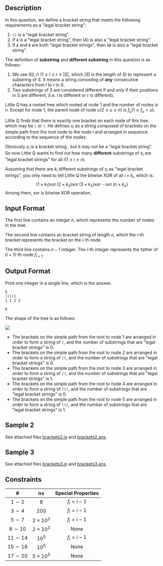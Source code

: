 ## Description

In this question, we define a bracket string that meets the following requirements as a "legal bracket string":

1. `()` is a "legal bracket string".
1. If `A` is a "legal bracket string", then (A) is also a "legal bracket string".
1. If `A` and `B` are both "legal bracket strings", then `AB` is also a "legal bracket string".

The definition of **substring** and **different substring** in this question is as follows:

1. We use $S(l,r)$ ($1\le l \le r \le |S|$, which $|S|$ is the length of $S$) to represent a substring of $S$. It means a string consisting of **any** consecutive characters from $l$ to $r$ in $S$.
2. Two substrings of S are considered different if and only if their positions in S are different, (i.e. $l$ is different or $r$ is different).

Little Q has a rooted tree which rooted at node $1$ and the number of nodes is $n$. Except for node $1$, the parent node of node $u(2\le u\le n)$ is $f_u(1\le f_u < u)$.

Little Q finds that there is exactly one bracket on each node of this tree, which may be `(` or `)`. He defines $s_i$ as a string composed of brackets on the simple path from the root node to the node $i$ and arranged in sequence according to the sequence of the nodes.

Obviously $s_i$ is a bracket string , but it may not be a "legal bracket string". So now Little Q wants to find out how many **different** substrings of $s_i$ are "legal bracket strings" for all $i(1\le i\le n)$.

Assuming that there are $k_i$ different substrings of $s_i$ as "legal bracket strings", you only need to tell Little Q the bitwise XOR of all $i\times k_i$, which is:
$$
(1\times k_1)\operatorname{xor}(2\times k_2)\operatorname{xor}(3\times k_3)\operatorname{xor}\cdots\operatorname{xor}(n\times k_n)
$$
Among them, $\text{xor}$ is bitwise XOR operation.

## Input Format

The first line contains an integer $n$, which represents the number of nodes in the tree.

The second line contains an bracket string of length $n$, which the $i$-th bracket represents the bracket on the $i$-th node.

The third line contains $n-1$ integer. The $i$-th integer represents the father of $(i+1)$-th node $f_{i+1}$.

## Output Format

Print one integer in a single line, which is the answer.

```input1
5
(()()
1 1 2 2
```

```output1
6
```

The shape of the tree is as follows:

![](file://5dcfe9db2c334.png)

- The brackets on the simple path from the root to node $1$ are arranged in order to form a string of `(`, and the number of substrings that are "legal bracket strings" is $0$.
- The brackets on the simple path from the root to node $2$ are arranged in order to form a string of `((`, and the number of substrings that are "legal bracket strings" is $0$.
- The brackets on the simple path from the root to node $3$ are arranged in order to form a string of `()`, and the number of substrings that are "legal bracket strings" is $1$.
- The brackets on the simple path from the root to node $4$ are arranged in order to form a string of `(((`, and the number of substrings that are "legal bracket strings" is $0$.
- The brackets on the simple path from the root to node $5$ are arranged in order to form a string of `(()`, and the number of substrings that are "legal bracket strings" is $1$.

## Sample 2

See attached files [brackets2.in](file://brackets2.in) and [brackets2.ans](file://brackets2.ans).

## Sample 3

See attached files [brackets3.in](file://brackets3.in) and [brackets3.ans](file://brackets3.ans).

## Constraints

|      #      |     $n\le$     | Special Properties |
| :---------: | :------------: | :----------------: |
|  $1\sim 2$  |      $8$       |     $f_i=i-1$      |
|  $3\sim4$   |     $200$      |     $f_i=i-1$      |
|  $5\sim 7$  | $2\times 10^3$ |     $f_i=i-1$      |
| $8\sim 10$  | $2\times 10^3$ |        None        |
| $11\sim 14$ |     $10^5$     |     $f_i=i-1$      |
| $15\sim 16$ |     $10^5$     |        None        |
| $17\sim 20$ | $5\times 10^5$ |        None        |
